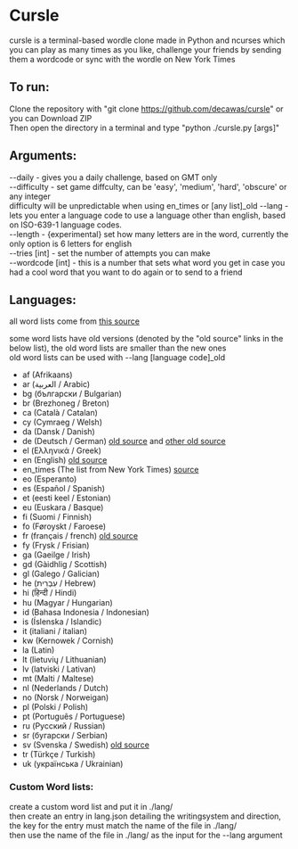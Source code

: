 # Cursle

cursle is a terminal-based wordle clone made in Python and ncurses which you can play as many times as you like, challenge your friends by sending them a wordcode or sync with the wordle on New York Times

## To run:

Clone the repository with "git clone https://github.com/decawas/cursle" or you can Download ZIP<br />
Then open the directory in a terminal and type "python ./cursle.py [args]"<br />

## Arguments:

--daily - gives you a daily challenge, based on GMT only<br />
--difficulty - set game diffculty, can be 'easy', 'medium', 'hard', 'obscure' or any integer<br />
difficulty will be unpredictable when using en_times or [any list]_old 
--lang - lets you enter a language code to use a language other than english, based on ISO-639-1 language codes.<br />
--length - {experimental} set how many letters are in the word, currently the only option is 6 letters for english<br />
--tries [int] - set the number of attempts you can make<br />
--wordcode [int] - this is a number that sets what word you get in case you had a cool word that you want to do again or to send to a friend

## Languages:

all word lists come from [this source](https://fasttext.cc/docs/en/crawl-vectors.html)<br />

some word lists have old versions (denoted by the "old source" links in the below list), the old word lists are smaller than the new ones<br />
old word lists can be used with --lang [language code]_old

- af (Afrikaans)
- ar (العربية / Arabic)
- bg (български / Bulgarian)
- br (Brezhoneg / Breton)
- ca (Català / Catalan)
- cy (Cymraeg / Welsh)
- da (Dansk / Danish)
- de (Deutsch / German) [old source](https://woertchen.sofacoach.de/) and [other old source](https://sourceforge.net/projects/germandict/)
- el (Ελληνικά / Greek)
- en (English) [old source](https://github.com/dwyl/english-words)
- en_times (The list from New York Times) [source](https://www.nytimes.com/games/wordle/index.html)
- eo (Esperanto)
- es (Español / Spanish)
- et (eesti keel / Estonian)
- eu (Euskara / Basque)
- fi (Suomi / Finnish)
- fo (Føroyskt / Faroese)
- fr (français / french) [old source](https://github.com/hbenbel/French-Dictionary)
- fy (Frysk / Frisian)
- ga (Gaeilge / Irish)
- gd (Gàidhlig / Scottish)
- gl (Galego / Galician)
- he (עִבְרִית / Hebrew)
- hi (हिन्दी / Hindi)
- hu (Magyar / Hungarian)
- id (Bahasa Indonesia / Indonesian)
- is (Íslenska / Islandic)
- it (italiani / italian)
- kw (Kernowek / Cornish)
- la (Latin)
- lt (lietuvių / Lithuanian)
- lv (latviski / Lativan)
- mt (Malti / Maltese)
- nl (Nederlands / Dutch)
- no (Norsk / Norweigan)
- pl (Polski / Polish)
- pt (Português / Portuguese)
- ru (Русский / Russian)
- sr (бугарски / Serbian)
- sv (Svenska / Swedish) [old source](https://github.com/martinlindhe/wordlist_swedish)
- tr (Türkçe / Turkish)
- uk (українська / Ukrainian)

### Custom Word lists:
    
create a custom word list and put it in ./lang/<br />
then create an entry in lang.json detailing the writingsystem and direction, the key for the entry must match the name of the file in ./lang/ <br/>
then use the name of the file in ./lang/ as the input for the --lang argument